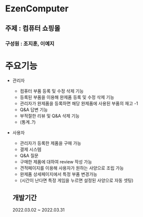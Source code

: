 # EzenComputer

## 주제 : 컴퓨터 쇼핑몰

### 구성원 : 조지훈, 이예지

# 주요기능
* 관리자
  * 컴퓨터 부품 등록 및 수정 삭제 기능
  * 등록된 부품을 이용해 완제품 등록 및 수정 삭제 기능
  * 관리자가 완제품을 등록하면 해당 완제품에 사용된 부품의 재고 -1
  * Q&A 답변 기능
  * 부적절한 리뷰 및 Q&A 삭제 기능
  * (통계..?)

* 사용자
  * 관리자가 등록한 제품을 구매 가능
  * 결제 시스템
  * Q&A 질문
  * 구매한 제품에 대하여 review 작성 가능
  * 견적페이지를 이용해 사용자가 원하는 사양으로 조립 가능
  * 완제품 상세페이지에서 특정 부품 변경가능
  * (시간이 난다면 특정 게임을 누르면 설정된 사양으로 자동 셋팅)
  
  
  ## 개발기간
  2022.03.02 ~ 2022.03.31

